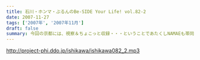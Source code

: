 ```yaml
---
title: 石川・ホンマ・ぶるんのBe-SIDE Your Life! vol.82-2
date: 2007-11-27
tags: ['2007年', '2007年11月']
draft: false
summary: 今回の京都には、視察＆ちょこっと収録・・・ということであたくしNAMAEも帯同！・・・京都大学は抜群の環境で文化的でした！そして、文化的とはほど遠いビーサイメンバーと京大秀才リスナーとの摩訶不思議な邂逅。すばらしい。そんな素敵なコラボがまた実現できますよう、ビーサイは前に進んでいきたいと思っております。NAMAE
---
```


http://project-phi.ddo.jp/ishikawa/ishikawa082_2.mp3
